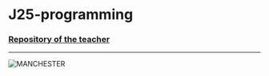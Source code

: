 # J25-programming


### [Repository of the teacher](https://github.com/d-prieto/J25-Programming)

------------------------------------------------------------------------------------------------------------------------------


![MANCHESTER](https://upload.wikimedia.org/wikipedia/en/thumb/e/eb/Manchester_City_FC_badge.svg/380px-Manchester_City_FC_badge.svg.png)
